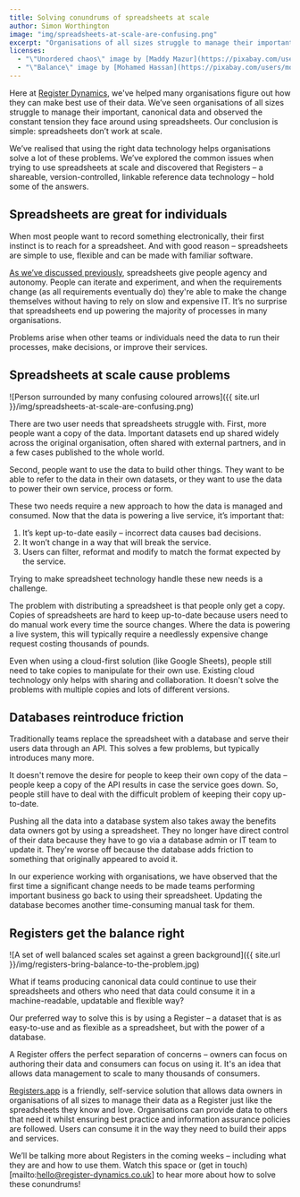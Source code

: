 ```yaml
---
title: Solving conundrums of spreadsheets at scale
author: Simon Worthington
image: "img/spreadsheets-at-scale-are-confusing.png"
excerpt: "Organisations of all sizes struggle to manage their important, canonical data and face  constant tension around using spreadsheets. Our conclusion is simple: spreadsheets don’t work at scale. What if teams producing canonical data could continue to use their spreadsheets and others who need that data could consume it in a machine-readable, updatable and flexible way?"
licenses:
  - "\"Unordered chaos\" image by [Maddy Mazur](https://pixabay.com/users/mmillustrates-8219771/) used under [Pixabay License](https://pixabay.com/service/license/)."
  - "\"Balance\" image by [Mohamed Hassan](https://pixabay.com/users/mohamed_hassan-5229782/) used under [Pixabay License](https://pixabay.com/service/license/)."
---
```

Here at [Register Dynamics](https://www.register-dynamics.co.uk), we've helped many organisations figure out how they can make best use of their data. We’ve seen organisations of all sizes struggle to manage their important, canonical data and observed the constant tension they face around using spreadsheets. Our conclusion is simple: spreadsheets don’t work at scale.

We’ve realised that using the right data technology helps organisations solve a lot of these problems. We’ve explored the common issues when trying to use spreadsheets at scale and discovered that Registers – a shareable, version-controlled, linkable reference data technology – hold some of the answers.

## Spreadsheets are great for individuals
When most people want to record something electronically, their first instinct is to reach for a spreadsheet. And with good reason – spreadsheets are simple to use, flexible and can be made with familiar software.

[As we’ve discussed previously](https://dataingovernment.blog.gov.uk/2019/06/10/improving-how-we-manage-spreadsheet-data/), spreadsheets give people agency and autonomy. People can iterate and experiment, and when the requirements change (as all requirements eventually do) they're able to make the change themselves without having to rely on slow and expensive IT. It’s no surprise that spreadsheets end up powering the majority of processes in many organisations.

Problems arise when other teams or individuals need the data to run their processes, make decisions, or improve their services.

## Spreadsheets at scale cause problems
![Person surrounded by many confusing coloured arrows]({{ site.url }}/img/spreadsheets-at-scale-are-confusing.png)

There are two user needs that spreadsheets struggle with. First, more people want a copy of the data. Important datasets end up shared widely across the original organisation, often shared with external partners, and in a few cases published to the whole world.

Second, people want to use the data to build other things. They want to be able to refer to the data in their own datasets, or they want to use the data to power their own service, process or form.

These two needs require a new approach to how the data is managed and consumed. Now that the data is powering a live service, it’s important that:

1. It’s kept up-to-date easily – incorrect data causes bad decisions.
2. It won’t change in a way that will break the service.
3. Users can filter, reformat and modify to match the format expected by the service.

Trying to make spreadsheet technology handle these new needs is a challenge.

The problem with distributing a spreadsheet is that people only get a copy. Copies of spreadsheets are hard to keep up-to-date because users need to do manual work every time the source changes. Where the data is powering a live system, this will typically require a needlessly expensive change request costing thousands of pounds.

Even when using a cloud-first solution (like Google Sheets), people still need to take copies to manipulate for their own use. Existing cloud technology only helps with sharing and collaboration. It doesn't solve the problems with multiple copies and lots of different versions.

## Databases reintroduce friction
Traditionally teams replace the spreadsheet with a database and serve their users data through an API. This solves a few problems, but typically introduces many more.

It doesn't remove the desire for people to keep their own copy of the data – people keep a copy of the API results in case the service goes down. So, people still have to deal with the difficult problem of keeping their copy up-to-date.

Pushing all the data into a database system also takes away the benefits data owners got by using a spreadsheet. They no longer have direct control of their data because they have to go via a database admin or IT team to update it. They're worse off because the database adds friction to something that originally appeared to avoid it.

In our experience working with organisations, we have observed that the first time a significant change needs to be made teams performing important business go back to using their spreadsheet. Updating the database becomes another time-consuming manual task for them.

## Registers get the balance right
![A set of well balanced scales set against a green background]({{ site.url }}/img/registers-bring-balance-to-the-problem.jpg)

What if teams producing canonical data could continue to use their spreadsheets and others who need that data could consume it in a machine-readable, updatable and flexible way?

Our preferred way to solve this is by using a Register – a dataset that is as easy-to-use and as flexible as a spreadsheet, but with the power of a database.

A Register offers the perfect separation of concerns – owners can focus on authoring their data and consumers can focus on using it. It's an idea that allows data management to scale to many thousands of consumers.

[Registers.app](https://registers.app) is a friendly, self-service solution that allows data owners in organisations of all sizes to manage their data as a Register just like the spreadsheets they know and love. Organisations can provide data to others that need it whilst ensuring best practice and information assurance policies are followed. Users can consume it in the way they need to build their apps and services.

We’ll be talking more about Registers in the coming weeks – including what they are and how to use them. Watch this space or (get in touch)[mailto:hello@register-dynamics.co.uk] to hear more about how to solve these conundrums!
